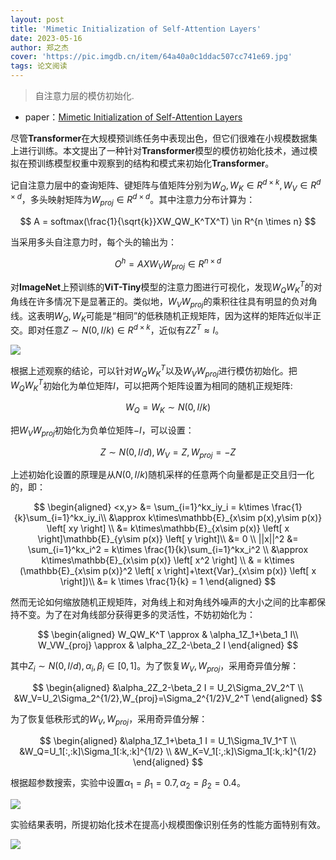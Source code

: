```yaml
---
layout: post
title: 'Mimetic Initialization of Self-Attention Layers'
date: 2023-05-16
author: 郑之杰
cover: 'https://pic.imgdb.cn/item/64a40a0c1ddac507cc741e69.jpg'
tags: 论文阅读
---
```


> 自注意力层的模仿初始化.

- paper：[Mimetic Initialization of Self-Attention Layers](https://arxiv.org/abs/2305.09828)

尽管**Transformer**在大规模预训练任务中表现出色，但它们很难在小规模数据集上进行训练。本文提出了一种针对**Transformer**模型的模仿初始化技术，通过模拟在预训练模型权重中观察到的结构和模式来初始化**Transformer**。

记自注意力层中的查询矩阵、键矩阵与值矩阵分别为$W_Q,W_K \in R^{d \times k},W_V \in R^{d \times d}$，多头映射矩阵为$W_{proj} \in R^{d \times d}$。其中注意力分布计算为：

$$
A = softmax(\frac{1}{\sqrt{k}}XW_QW_K^TX^T) \in R^{n \times n}
$$

当采用多头自注意力时，每个头的输出为：

$$
O^h = AXW_VW_{proj}  \in R^{n \times d}
$$

对**ImageNet**上预训练的**ViT-Tiny**模型的注意力图进行可视化，发现$W_QW_K^T$的对角线在许多情况下是显著正的。类似地，$W_VW_{proj}$的乘积往往具有明显的负对角线。这表明$W_Q,W_K$可能是“相同”的低秩随机正规矩阵，因为这样的矩阵近似半正交。即对任意$Z \sim N(0, I/k)\in R^{d \times k}$，近似有$ZZ^T\approx I$。

![](https://pic.imgdb.cn/item/64a4128b1ddac507cc86c531.jpg)

根据上述观察的结论，可以针对$W_QW_K^T$以及$W_VW_{proj}$进行模仿初始化。把$W_QW_K^T$初始化为单位矩阵$I$，可以把两个矩阵设置为相同的随机正规矩阵:

$$
W_Q=W_K\sim N(0, I/k)
$$

把$W_VW_{proj}$初始化为负单位矩阵$-I$，可以设置：

$$
Z \sim N(0, I/d),W_V=Z,W_{proj}=-Z
$$

上述初始化设置的原理是从$N(0, I/k)$随机采样的任意两个向量都是正交且归一化的，即：

$$
\begin{aligned}
<x,y> &= \sum_{i=1}^kx_iy_i = k\times \frac{1}{k}\sum_{i=1}^kx_iy_i\\
&\approx k\times\mathbb{E}_{x\sim p(x),y\sim p(x)} \left[ xy \right] \\
&= k\times\mathbb{E}_{x\sim p(x)} \left[ x \right]\mathbb{E}_{y\sim p(x)} \left[ y \right]\\
&= 0 \\
||x||^2 &= \sum_{i=1}^kx_i^2 = k\times \frac{1}{k}\sum_{i=1}^kx_i^2 \\
&\approx k\times\mathbb{E}_{x\sim p(x)} \left[ x^2 \right] \\
& = k\times (\mathbb{E}_{x\sim p(x)}^2 \left[ x \right]+\text{Var}_{x\sim p(x)} \left[ x \right])\\
&= k \times \frac{1}{k} = 1
\end{aligned}
$$

然而无论如何缩放随机正规矩阵，对角线上和对角线外噪声的大小之间的比率都保持不变。为了在对角线部分获得更多的灵活性，不妨初始化为：

$$
\begin{aligned}
W_QW_K^T \approx & \alpha_1Z_1+\beta_1 I\\
W_VW_{proj} \approx & \alpha_2Z_2-\beta_2 I
\end{aligned}
$$

其中$Z_i \sim N(0, I/d),\alpha_i,\beta_i \in [0,1]$。为了恢复$W_V,W_{proj}$，采用奇异值分解：

$$
\begin{aligned}
&\alpha_2Z_2-\beta_2 I = U_2\Sigma_2V_2^T \\
&W_V=U_2\Sigma_2^{1/2},W_{proj}=\Sigma_2^{1/2}V_2^T
\end{aligned}
$$

为了恢复低秩形式的$W_V,W_{proj}$，采用奇异值分解：

$$
\begin{aligned}
&\alpha_1Z_1+\beta_1 I = U_1\Sigma_1V_1^T \\
&W_Q=U_1[:,:k]\Sigma_1[:k,:k]^{1/2} \\
&W_K=V_1[:,:k]\Sigma_1[:k,:k]^{1/2}
\end{aligned}
$$

根据超参数搜索，实验中设置$\alpha_1=\beta_1=0.7, \alpha_2=\beta_2=0.4$。

![](https://pic.imgdb.cn/item/64a41f811ddac507cca40472.jpg)

实验结果表明，所提初始化技术在提高小规模图像识别任务的性能方面特别有效。

![](https://pic.imgdb.cn/item/64a4218a1ddac507cca8a3ce.jpg)